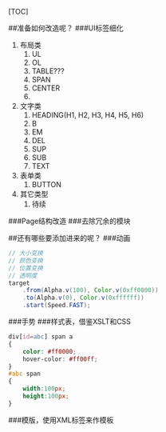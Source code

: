 [TOC]


##准备如何改造呢？
###UI标签细化
1. 布局类
	1. UL
	2. OL
	3. TABLE???
	4. SPAN
	5. CENTER
	6. 
2. 文字类
	1. HEADING(H1, H2, H3, H4, H5, H6)
	2. B
	3. EM
	4. DEL
	5. SUP
	6. SUB
	7. TEXT
3. 表单类
	1. BUTTON
4. 其它类型
	1. 待续



###Page结构改造
###去除冗余的模块


##还有哪些要添加进来的呢？
###动画
```java
// 大小变换
// 颜色变换
// 位置变换
// 透明度
target
	.from(Alpha.v(100), Color.v(0xff0000))
    .to(Alpha.v(0), Color.v(0xffffff))
    .start(Speed.FAST);
```
###手势
###样式表，借鉴XSLT和CSS
```css
div[id=abc] span a
{
	color: #ff0000;
    hover-color: #ff00ff;
}
#abc span
{
	width:100px;
    height:100px;
}
```
###模版，使用XML标签来作模板
